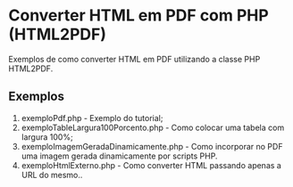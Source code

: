 Converter HTML em PDF com PHP (HTML2PDF)
=============

Exemplos de como converter HTML em PDF utilizando a classe PHP HTML2PDF.

Exemplos
-------

1. exemploPdf.php - Exemplo do tutorial;
2. exemploTableLargura100Porcento.php - Como colocar uma tabela com largura 100%;
3. exemploImagemGeradaDinamicamente.php - Como incorporar no PDF uma imagem gerada dinamicamente por scripts PHP.
4. exemploHtmlExterno.php - Como converter HTML passando apenas a URL do mesmo..

